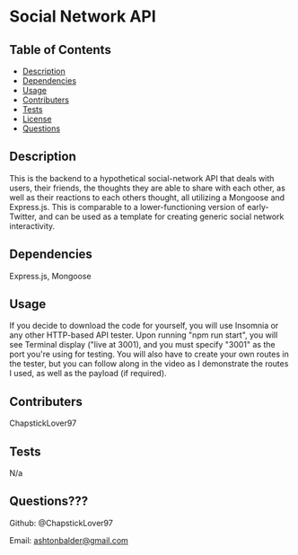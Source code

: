 # Social Network API

 ## Table of Contents

  * [Description](#description)
  * [Dependencies](#dependencies)
  * [Usage](#usage)
  * [Contributers](#contributers)
  * [Tests](#tests)
  * [License](#license)
  * [Questions](#questions)

  ## Description 

  This is the backend to a hypothetical social-network API that deals with users, their friends, the thoughts they are able to share with each other, as well as their reactions to each others thought, all utilizing a Mongoose and Express.js.  This is comparable to a lower-functioning version of early-Twitter, and can be used as a template for creating generic social network interactivity.

  ## Dependencies  

  Express.js, Mongoose

  ## Usage 

  If you decide to download the code for yourself, you will use Insomnia or any other HTTP-based API tester.  Upon running "npm run start", you will see Terminal display ("live at 3001), and you must specify "3001" as the port you're using for testing.  You will also have to create your own routes in the tester, but you can follow along in the video as I demonstrate the routes I used, as well as the payload (if required).

  ## Contributers 

  ChapstickLover97

  ## Tests 

  N/a

  ## Questions???

Github: @ChapstickLover97

Email: ashtonbalder@gmail.com